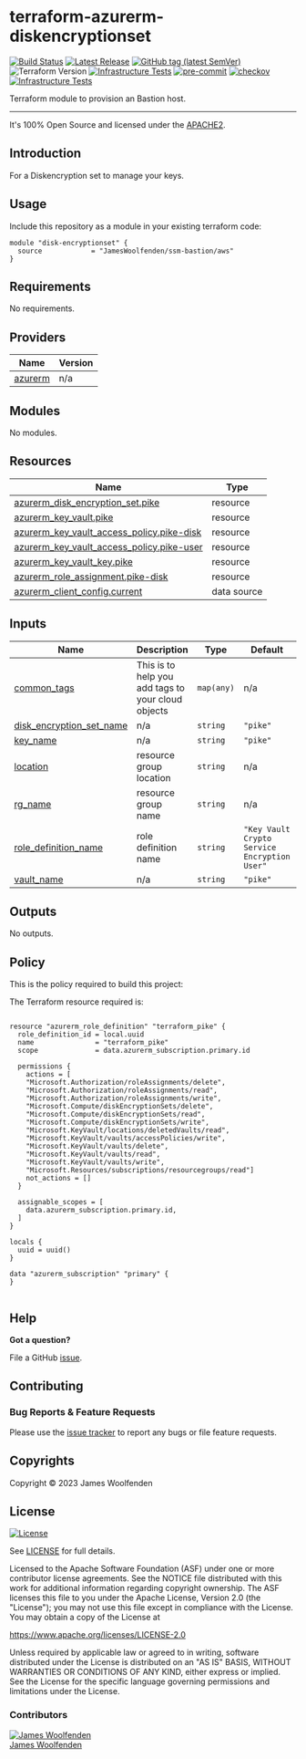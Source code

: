 # terraform-azurerm-diskencryptionset

[![Build Status](https://github.com/JamesWoolfenden/terraform-azurerm-diskencryptionset/workflows/Verify/badge.svg?branch=master)](https://github.com/JamesWoolfenden/terraform-azurerm-diskencryptionset)
[![Latest Release](https://img.shields.io/github/release/JamesWoolfenden/terraform-azurerm-diskencryptionset.svg)](https://github.com/JamesWoolfenden/terraform-azurerm-diskencryptionset/releases/latest)
[![GitHub tag (latest SemVer)](https://img.shields.io/github/tag/JamesWoolfenden/terraform-azurerm-diskencryptionset.svg?label=latest)](https://github.com/JamesWoolfenden/terraform-azurerm-diskencryptionset/releases/latest)
![Terraform Version](https://img.shields.io/badge/tf-%3E%3D0.14.0-blue.svg)
[![Infrastructure Tests](https://www.bridgecrew.cloud/badges/github/JamesWoolfenden/terraform-azurerm-diskencryptionset/cis_aws)](https://www.bridgecrew.cloud/link/badge?vcs=github&fullRepo=JamesWoolfenden%2Fterraform-azurerm-diskencryptionset&benchmark=CIS+AWS+V1.2)
[![pre-commit](https://img.shields.io/badge/pre--commit-enabled-brightgreen?logo=pre-commit&logoColor=white)](https://github.com/pre-commit/pre-commit)
[![checkov](https://img.shields.io/badge/checkov-verified-brightgreen)](https://www.checkov.io/)
[![Infrastructure Tests](https://www.bridgecrew.cloud/badges/github/jameswoolfenden/terraform-azurerm-diskencryptionset/general)](https://www.bridgecrew.cloud/link/badge?vcs=github&fullRepo=JamesWoolfenden%2Fterraform-azurerm-diskencryptionset&benchmark=INFRASTRUCTURE+SECURITY)

Terraform module to provision an Bastion host.

---

It's 100% Open Source and licensed under the [APACHE2](LICENSE).

## Introduction

For a Diskencryption set to manage your keys.

## Usage

Include this repository as a module in your existing terraform code:

```hcl
module "disk-encryptionset" {
  source            = "JamesWoolfenden/ssm-bastion/aws"
}
```

<!-- BEGINNING OF PRE-COMMIT-TERRAFORM DOCS HOOK -->
## Requirements

No requirements.

## Providers

| Name | Version |
|------|---------|
| <a name="provider_azurerm"></a> [azurerm](#provider\_azurerm) | n/a |

## Modules

No modules.

## Resources

| Name | Type |
|------|------|
| [azurerm_disk_encryption_set.pike](https://registry.terraform.io/providers/hashicorp/azurerm/latest/docs/resources/disk_encryption_set) | resource |
| [azurerm_key_vault.pike](https://registry.terraform.io/providers/hashicorp/azurerm/latest/docs/resources/key_vault) | resource |
| [azurerm_key_vault_access_policy.pike-disk](https://registry.terraform.io/providers/hashicorp/azurerm/latest/docs/resources/key_vault_access_policy) | resource |
| [azurerm_key_vault_access_policy.pike-user](https://registry.terraform.io/providers/hashicorp/azurerm/latest/docs/resources/key_vault_access_policy) | resource |
| [azurerm_key_vault_key.pike](https://registry.terraform.io/providers/hashicorp/azurerm/latest/docs/resources/key_vault_key) | resource |
| [azurerm_role_assignment.pike-disk](https://registry.terraform.io/providers/hashicorp/azurerm/latest/docs/resources/role_assignment) | resource |
| [azurerm_client_config.current](https://registry.terraform.io/providers/hashicorp/azurerm/latest/docs/data-sources/client_config) | data source |

## Inputs

| Name | Description | Type | Default | Required |
|------|-------------|------|---------|:--------:|
| <a name="input_common_tags"></a> [common\_tags](#input\_common\_tags) | This is to help you add tags to your cloud objects | `map(any)` | n/a | yes |
| <a name="input_disk_encryption_set_name"></a> [disk\_encryption\_set\_name](#input\_disk\_encryption\_set\_name) | n/a | `string` | `"pike"` | no |
| <a name="input_key_name"></a> [key\_name](#input\_key\_name) | n/a | `string` | `"pike"` | no |
| <a name="input_location"></a> [location](#input\_location) | resource group location | `string` | n/a | yes |
| <a name="input_rg_name"></a> [rg\_name](#input\_rg\_name) | resource group name | `string` | n/a | yes |
| <a name="input_role_definition_name"></a> [role\_definition\_name](#input\_role\_definition\_name) | role definition name | `string` | `"Key Vault Crypto Service Encryption User"` | no |
| <a name="input_vault_name"></a> [vault\_name](#input\_vault\_name) | n/a | `string` | `"pike"` | no |

## Outputs

No outputs.
<!-- END OF PRE-COMMIT-TERRAFORM DOCS HOOK -->

## Policy

This is the policy required to build this project:

<!-- BEGINNING OF PRE-COMMIT-PIKE DOCS HOOK -->
The Terraform resource required is:

```golang

resource "azurerm_role_definition" "terraform_pike" {
  role_definition_id = local.uuid
  name               = "terraform_pike"
  scope              = data.azurerm_subscription.primary.id

  permissions {
    actions = [
    "Microsoft.Authorization/roleAssignments/delete",
    "Microsoft.Authorization/roleAssignments/read",
    "Microsoft.Authorization/roleAssignments/write",
    "Microsoft.Compute/diskEncryptionSets/delete",
    "Microsoft.Compute/diskEncryptionSets/read",
    "Microsoft.Compute/diskEncryptionSets/write",
    "Microsoft.KeyVault/locations/deletedVaults/read",
    "Microsoft.KeyVault/vaults/accessPolicies/write",
    "Microsoft.KeyVault/vaults/delete",
    "Microsoft.KeyVault/vaults/read",
    "Microsoft.KeyVault/vaults/write",
    "Microsoft.Resources/subscriptions/resourcegroups/read"]
    not_actions = []
  }

  assignable_scopes = [
    data.azurerm_subscription.primary.id,
  ]
}

locals {
  uuid = uuid()
}

data "azurerm_subscription" "primary" {
}


```
<!-- END OF PRE-COMMIT-PIKE DOCS HOOK -->

## Help

**Got a question?**

File a GitHub [issue](https://github.com/JamesWoolfenden/terraform-ssm-bastion/issues).

## Contributing

### Bug Reports & Feature Requests

Please use the [issue tracker](https://github.com/JamesWoolfenden/terraform-ssm-bastion/issues) to report any bugs or file feature requests.

## Copyrights

Copyright © 2023 James Woolfenden

## License

[![License](https://img.shields.io/badge/License-Apache%202.0-blue.svg)](https://opensource.org/licenses/Apache-2.0)

See [LICENSE](LICENSE) for full details.

Licensed to the Apache Software Foundation (ASF) under one
or more contributor license agreements. See the NOTICE file
distributed with this work for additional information
regarding copyright ownership. The ASF licenses this file
to you under the Apache License, Version 2.0 (the
"License"); you may not use this file except in compliance
with the License. You may obtain a copy of the License at

<https://www.apache.org/licenses/LICENSE-2.0>

Unless required by applicable law or agreed to in writing,
software distributed under the License is distributed on an
"AS IS" BASIS, WITHOUT WARRANTIES OR CONDITIONS OF ANY
KIND, either express or implied. See the License for the
specific language governing permissions and limitations
under the License.

### Contributors

[![James Woolfenden][jameswoolfenden_avatar]][jameswoolfenden_homepage]<br/>[James Woolfenden][jameswoolfenden_homepage]<br/>

[jameswoolfenden_homepage]: https://github.com/jameswoolfenden
[jameswoolfenden_avatar]: https://github.com/jameswoolfenden.png?size=150
